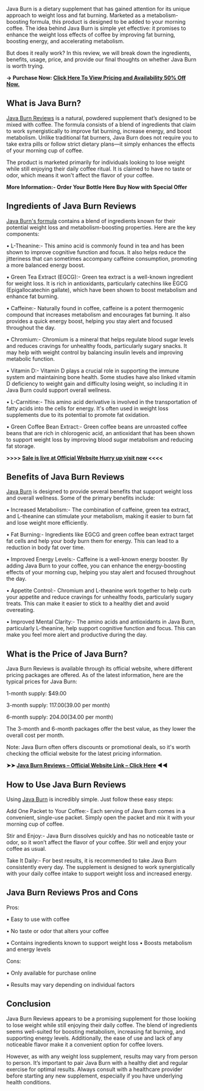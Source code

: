 Java Burn is a dietary supplement that has gained attention for its unique approach to weight loss and fat burning. Marketed as a metabolism-boosting formula, this product is designed to be added to your morning coffee. The idea behind Java Burn is simple yet effective: it promises to enhance the weight loss effects of coffee by improving fat burning, boosting energy, and accelerating metabolism.

But does it really work? In this review, we will break down the ingredients, benefits, usage, price, and provide our final thoughts on whether Java Burn is worth trying.
	
**→ Purchase Now: [Click Here To View Pricing and Availability 50% Off Now.](https://dailynutraboost.com/link-java-burn)**

## What is Java Burn?
[Java Burn Reviews](https://dailynutraboost.com/java-burn/) is a natural, powdered supplement that’s designed to be mixed with coffee. The formula consists of a blend of ingredients that claim to work synergistically to improve fat burning, increase energy, and boost metabolism. Unlike traditional fat burners, Java Burn does not require you to take extra pills or follow strict dietary plans—it simply enhances the effects of your morning cup of coffee.

The product is marketed primarily for individuals looking to lose weight while still enjoying their daily coffee ritual. It is claimed to have no taste or odor, which means it won't affect the flavor of your coffee.

**More Information:-  Order Your Bottle Here  Buy Now with Special Offer** 

## Ingredients of Java Burn Reviews
[Java Burn's formula](https://dailynutraboost.com/java-burn/) contains a blend of ingredients known for their potential weight loss and metabolism-boosting properties. Here are the key components:

•	L-Theanine:- This amino acid is commonly found in tea and has been shown to improve cognitive function and focus. It also helps reduce the jitteriness that can sometimes accompany caffeine consumption, promoting a more balanced energy boost.

•	Green Tea Extract (EGCG):- Green tea extract is a well-known ingredient for weight loss. It is rich in antioxidants, particularly catechins like EGCG (Epigallocatechin gallate), which have been shown to boost metabolism and enhance fat burning.

•	Caffeine:- Naturally found in coffee, caffeine is a potent thermogenic compound that increases metabolism and encourages fat burning. It also provides a quick energy boost, helping you stay alert and focused throughout the day.

•	Chromium:- Chromium is a mineral that helps regulate blood sugar levels and reduces cravings for unhealthy foods, particularly sugary snacks. It may help with weight control by balancing insulin levels and improving metabolic function.

•	Vitamin D:- Vitamin D plays a crucial role in supporting the immune system and maintaining bone health. Some studies have also linked vitamin D deficiency to weight gain and difficulty losing weight, so including it in Java Burn could support overall wellness.

•	L-Carnitine:- This amino acid derivative is involved in the transportation of fatty acids into the cells for energy. It's often used in weight loss supplements due to its potential to promote fat oxidation.

•	Green Coffee Bean Extract:- Green coffee beans are unroasted coffee beans that are rich in chlorogenic acid, an antioxidant that has been shown to support weight loss by improving blood sugar metabolism and reducing fat storage.

**>>>> [Sale is live at Official Website Hurry up visit now](https://dailynutraboost.com/link-java-burn) <<<<**

## Benefits of Java Burn Reviews
[Java Burn](https://www.facebook.com/Java.Burn.2025/) is designed to provide several benefits that support weight loss and overall wellness. Some of the primary benefits include:

•	Increased Metabolism:- The combination of caffeine, green tea extract, and L-theanine can stimulate your metabolism, making it easier to burn fat and lose weight more efficiently.

•	Fat Burning:- Ingredients like EGCG and green coffee bean extract target fat cells and help your body burn them for energy. This can lead to a reduction in body fat over time.

•	Improved Energy Levels:- Caffeine is a well-known energy booster. By adding Java Burn to your coffee, you can enhance the energy-boosting effects of your morning cup, helping you stay alert and focused throughout the day.

•	Appetite Control:- Chromium and L-theanine work together to help curb your appetite and reduce cravings for unhealthy foods, particularly sugary treats. This can make it easier to stick to a healthy diet and avoid overeating.

•	Improved Mental Clarity:- The amino acids and antioxidants in Java Burn, particularly L-theanine, help support cognitive function and focus. This can make you feel more alert and productive during the day.

## What is the Price of Java Burn?
Java Burn Reviews is available through its official website, where different pricing packages are offered. As of the latest information, here are the typical prices for Java Burn:

1-month supply: $49.00

3-month supply: $117.00 ($39.00 per month)

6-month supply: $204.00 ($34.00 per month)

The 3-month and 6-month packages offer the best value, as they lower the overall cost per month.

Note: Java Burn often offers discounts or promotional deals, so it's worth checking the official website for the latest pricing information.

**➤➤ [Java Burn Reviews – Official Website Link – Click Here](https://dailynutraboost.com/link-java-burn) ◀◀**

## How to Use Java Burn Reviews
Using [Java Burn](https://www.facebook.com/Java.Burn.Official.Reviews/) is incredibly simple. Just follow these easy steps:

Add One Packet to Your Coffee:- Each serving of Java Burn comes in a convenient, single-use packet. Simply open the packet and mix it with your morning cup of coffee.

Stir and Enjoy:- Java Burn dissolves quickly and has no noticeable taste or odor, so it won’t affect the flavor of your coffee. Stir well and enjoy your coffee as usual.

Take It Daily:- For best results, it is recommended to take Java Burn consistently every day. The supplement is designed to work synergistically with your daily coffee intake to support weight loss and increased energy.

## Java Burn Reviews Pros and Cons

Pros:

•	Easy to use with coffee

•	No taste or odor that alters your coffee

•	Contains ingredients known to support weight loss
•	Boosts metabolism and energy levels

Cons:

•	Only available for purchase online

•	Results may vary depending on individual factors

## Conclusion
Java Burn Reviews appears to be a promising supplement for those looking to lose weight while still enjoying their daily coffee. The blend of ingredients seems well-suited for boosting metabolism, increasing fat burning, and supporting energy levels. Additionally, the ease of use and lack of any noticeable flavor make it a convenient option for coffee lovers.

However, as with any weight loss supplement, results may vary from person to person. It’s important to pair Java Burn with a healthy diet and regular exercise for optimal results. Always consult with a healthcare provider before starting any new supplement, especially if you have underlying health conditions.


